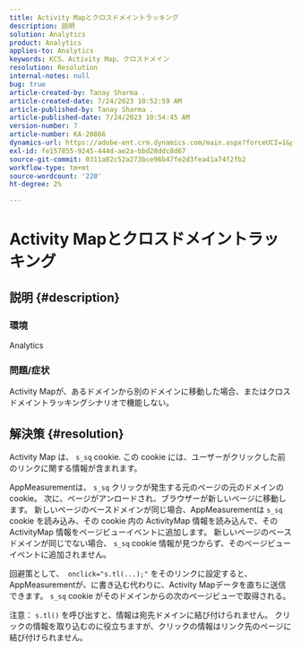 ```yaml
---
title: Activity Mapとクロスドメイントラッキング
description: 説明
solution: Analytics
product: Analytics
applies-to: Analytics
keywords: KCS、Activity Map、クロスドメイン
resolution: Resolution
internal-notes: null
bug: true
article-created-by: Tanay Sharma .
article-created-date: 7/24/2023 10:52:59 AM
article-published-by: Tanay Sharma .
article-published-date: 7/24/2023 10:54:45 AM
version-number: 7
article-number: KA-20866
dynamics-url: https://adobe-ent.crm.dynamics.com/main.aspx?forceUCI=1&pagetype=entityrecord&etn=knowledgearticle&id=82ae1840-102a-ee11-bdf4-6045bd006239
exl-id: fe157855-9245-444d-ae2a-bbd28ddc8d67
source-git-commit: 0311a02c52a273bce96b47fe2d3fea41a74f2fb2
workflow-type: tm+mt
source-wordcount: '220'
ht-degree: 2%

---
```


# Activity Mapとクロスドメイントラッキング

## 説明 {#description}


### 環境

Analytics

### 問題/症状

Activity Mapが、あるドメインから別のドメインに移動した場合、またはクロスドメイントラッキングシナリオで機能しない。


## 解決策 {#resolution}


Activity Map は、 `s_sq` cookie. この cookie には、ユーザーがクリックした前のリンクに関する情報が含まれます。

AppMeasurementは、 `s_sq` クリックが発生する元のページの元のドメインの cookie。 次に、ページがアンロードされ、ブラウザーが新しいページに移動します。 新しいページのベースドメインが同じ場合、AppMeasurementは `s_sq` cookie を読み込み、その cookie 内の ActivityMap 情報を読み込んで、その ActivityMap 情報をページビューイベントに追加します。 新しいページのベースドメインが同じでない場合、 `s_sq` cookie 情報が見つからず、そのページビューイベントに追加されません。

回避策として、  `onclick="s.tl(...);"` をそのリンクに設定すると、AppMeasurementが、に書き込む代わりに、Activity Mapデータを直ちに送信できます。 `s_sq` cookie がそのドメインからの次のページビューで取得される。



注意： `s.tl()` を呼び出すと、情報は宛先ドメインに結び付けられません。 クリックの情報を取り込むのに役立ちますが、クリックの情報はリンク先のページに結び付けられません。
